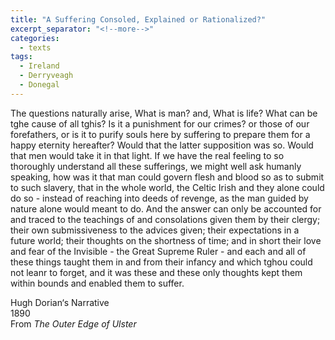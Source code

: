 ```yaml
---
title: "A Suffering Consoled, Explained or Rationalized?"
excerpt_separator: "<!--more-->"
categories:
  - texts
tags:
  - Ireland
  - Derryveagh
  - Donegal
---
```

The questions naturally arise, What is man? and, What is life? What can be tghe cause of all tghis? Is it a punishment for our crimes? or those of our forefathers, or is it to purify souls here by suffering to prepare them for a happy eternity hereafter? Would that the latter supposition was so. Would that men would take it in that light. If we have the real feeling to so thoroughly understand all these sufferings, we might well ask humanly speaking, how was it that man could govern flesh and blood so as to submit to such slavery, that in the whole world, the Celtic Irish and they alone could do so - instead of reaching into deeds of revenge, as the man guided by nature alone would meant to do. And the answer can only be accounted for and traced to the teachings of and consolations given them by their clergy; their own submissiveness to the advices given; their expectations in a future world; their thoughts on the shortness of time; and in short their love and fear of the Invisible - the Great Supreme Ruler - and each and all of these things taught them in and from their infancy and which tghou could not leanr to forget, and it was these and these only thoughts kept them within bounds and enabled them to suffer.  
<!--more-->
Hugh Dorian‘s Narrative  
1890  
From _The Outer Edge of Ulster_

